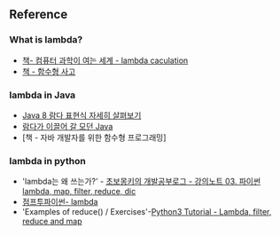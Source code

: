## Reference
### What is lambda?
- [책- 컴퓨터 과학이 여는 세계 - lambda caculation]()
- [책 - 함수형 사고](www.hanbit.co.kr/store/books/look.php?p_code=B6064588422)

### lambda in Java
- [Java 8 람다 표현식 자세히 살펴보기](https://skyoo2003.github.io/post/2016/11/09/java8-lambda-expression)
- [람다가 이끌어 갈 모던 Java](http://d2.naver.com/helloworld/4911107)
- [책 - 자바 개발자를 위한 함수형 프로그래밍]

### lambda in python
- 'lambda는 왜 쓰는가?' - [초보몽키의 개발공부로그 - 강의노트 03. 파이썬 lambda, map, filter, reduce, dic](https://wayhome25.github.io/cs/2017/04/03/cs-03/)
- [점프투파이썬- lambda](https://wikidocs.net/32#lambda)
- 'Examples of reduce() / Exercises'-[Python3 Tutorial - Lambda, filter, reduce and map](https://www.python-course.eu/python3_lambda.php)